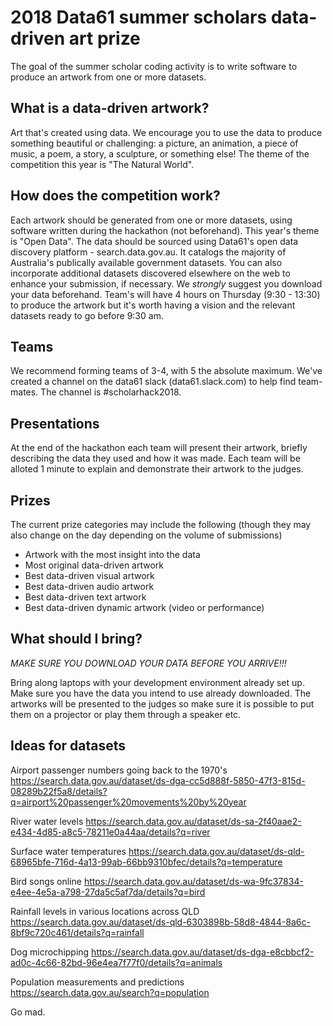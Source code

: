 # 2018 Data61 summer scholars data-driven art prize

The goal of the summer scholar coding activity is to write software to produce an artwork from one or more datasets. 

## What is a data-driven artwork?
Art that's created using data. We encourage you to use the data to produce something beautiful or challenging: a picture, an animation, a piece of music, a poem, a story, a sculpture, or something else! The theme of the competition this year is "The Natural World".

## How does the competition work?
Each artwork should be generated from one or more datasets, using software written during the hackathon (not beforehand). This year's theme is "Open Data". The data should be sourced using Data61's open data discovery platform - search.data.gov.au. It catalogs the majority of Australia's publically available government datasets. You can also incorporate additional datasets discovered elsewhere on the web to enhance your submission, if necessary.  We *strongly* suggest you download your data beforehand. Team's will have 4 hours on Thursday (9:30 - 13:30) to produce the artwork but it's worth having a vision and the relevant datasets ready to go before 9:30 am. 

## Teams
We recommend forming teams of 3-4, with 5 the absolute maximum. We've created a channel on the data61 slack (data61.slack.com) to help find team-mates. The channel is #scholarhack2018.

## Presentations
At the end of the hackathon each team will present their artwork, briefly describing the data they used and how it was made. Each team will be alloted 1 minute to explain and demonstrate their artwork to the judges.

## Prizes
The current prize categories may include the following (though they may also change on the day depending on the volume of submissions)

  - Artwork with the most insight into the data
  - Most original data-driven artwork
  - Best data-driven visual artwork
  - Best data-driven audio artwork
  - Best data-driven text artwork
  - Best data-driven dynamic artwork (video or performance)


## What should I bring?

_MAKE SURE YOU DOWNLOAD YOUR DATA BEFORE YOU ARRIVE!!!_

Bring along laptops with your development environment already set up. Make sure you have the data you intend to use already downloaded. The artworks will be presented to the judges so make sure it is possible to put them on a projector or play them through a speaker etc.

## Ideas for datasets

Airport passenger numbers going back to the 1970's 
https://search.data.gov.au/dataset/ds-dga-cc5d888f-5850-47f3-815d-08289b22f5a8/details?q=airport%20passenger%20movements%20by%20year

River water levels
https://search.data.gov.au/dataset/ds-sa-2f40aae2-e434-4d85-a8c5-78211e0a44aa/details?q=river

Surface water temperatures
https://search.data.gov.au/dataset/ds-qld-68965bfe-716d-4a13-99ab-66bb9310bfec/details?q=temperature

Bird songs online
https://search.data.gov.au/dataset/ds-wa-9fc37834-e4ee-4e5a-a798-27da5c5af7da/details?q=bird

Rainfall levels in various locations across QLD 
https://search.data.gov.au/dataset/ds-qld-6303898b-58d8-4844-8a6c-8bf9c720c461/details?q=rainfall

Dog microchipping
https://search.data.gov.au/dataset/ds-dga-e8cbbcf2-ad0c-4c66-82bd-96e4ea7f77f0/details?q=animals

Population measurements and predictions
https://search.data.gov.au/search?q=population

Go mad.

